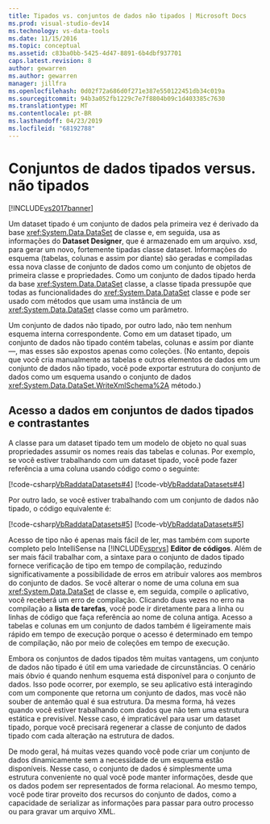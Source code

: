 ```yaml
---
title: Tipados vs. conjuntos de dados não tipados | Microsoft Docs
ms.prod: visual-studio-dev14
ms.technology: vs-data-tools
ms.date: 11/15/2016
ms.topic: conceptual
ms.assetid: c83ba0bb-5425-4d47-8891-6b4dbf937701
caps.latest.revision: 8
author: gewarren
ms.author: gewarren
manager: jillfra
ms.openlocfilehash: 0d02f72a686d0f271e387e550122451db34c019a
ms.sourcegitcommit: 94b3a052fb1229c7e7f8804b09c1d403385c7630
ms.translationtype: MT
ms.contentlocale: pt-BR
ms.lasthandoff: 04/23/2019
ms.locfileid: "68192788"
---
```

# <a name="typed-vs-untyped-datasets"></a>Conjuntos de dados tipados versus. não tipados
[!INCLUDE[vs2017banner](../includes/vs2017banner.md)]

Um dataset tipado é um conjunto de dados pela primeira vez é derivado da base <xref:System.Data.DataSet> de classe e, em seguida, usa as informações do **Dataset Designer**, que é armazenado em um arquivo. xsd, para gerar um novo, fortemente tipadas classe dataset. Informações do esquema (tabelas, colunas e assim por diante) são geradas e compiladas essa nova classe de conjunto de dados como um conjunto de objetos de primeira classe e propriedades. Como um conjunto de dados tipado herda da base <xref:System.Data.DataSet> classe, a classe tipada pressupõe que todas as funcionalidades do <xref:System.Data.DataSet> classe e pode ser usado com métodos que usam uma instância de um <xref:System.Data.DataSet> classe como um parâmetro.  
  
 Um conjunto de dados não tipado, por outro lado, não tem nenhum esquema interna correspondente. Como em um dataset tipado, um conjunto de dados não tipado contém tabelas, colunas e assim por diante —, mas esses são expostos apenas como coleções. (No entanto, depois que você cria manualmente as tabelas e outros elementos de dados em um conjunto de dados não tipado, você pode exportar estrutura do conjunto de dados como um esquema usando o conjunto de dados <xref:System.Data.DataSet.WriteXmlSchema%2A> método.)  
  
## <a name="contrasting-data-access-in-typed-and-untyped-datasets"></a>Acesso a dados em conjuntos de dados tipados e contrastantes  
 A classe para um dataset tipado tem um modelo de objeto no qual suas propriedades assumir os nomes reais das tabelas e colunas. Por exemplo, se você estiver trabalhando com um dataset tipado, você pode fazer referência a uma coluna usando código como o seguinte:  
  
 [!code-csharp[VbRaddataDatasets#4](../snippets/csharp/VS_Snippets_VBCSharp/VbRaddataDatasets/CS/Form1.cs#4)]
 [!code-vb[VbRaddataDatasets#4](../snippets/visualbasic/VS_Snippets_VBCSharp/VbRaddataDatasets/VB/Form1.vb#4)]  
  
 Por outro lado, se você estiver trabalhando com um conjunto de dados não tipado, o código equivalente é:  
  
 [!code-csharp[VbRaddataDatasets#5](../snippets/csharp/VS_Snippets_VBCSharp/VbRaddataDatasets/CS/Form1.cs#5)]
 [!code-vb[VbRaddataDatasets#5](../snippets/visualbasic/VS_Snippets_VBCSharp/VbRaddataDatasets/VB/Form1.vb#5)]  
  
 Acesso de tipo não é apenas mais fácil de ler, mas também com suporte completo pelo IntelliSense na [!INCLUDE[vsprvs](../includes/vsprvs-md.md)] **Editor de códigos**. Além de ser mais fácil trabalhar com, a sintaxe para o conjunto de dados tipado fornece verificação de tipo em tempo de compilação, reduzindo significativamente a possibilidade de erros em atribuir valores aos membros do conjunto de dados. Se você alterar o nome de uma coluna em sua <xref:System.Data.DataSet> de classe e, em seguida, compile o aplicativo, você receberá um erro de compilação. Clicando duas vezes no erro na compilação a **lista de tarefas**, você pode ir diretamente para a linha ou linhas de código que faça referência ao nome de coluna antiga. Acesso a tabelas e colunas em um conjunto de dados também é ligeiramente mais rápido em tempo de execução porque o acesso é determinado em tempo de compilação, não por meio de coleções em tempo de execução.  
  
 Embora os conjuntos de dados tipados têm muitas vantagens, um conjunto de dados não tipado é útil em uma variedade de circunstâncias. O cenário mais óbvio é quando nenhum esquema está disponível para o conjunto de dados. Isso pode ocorrer, por exemplo, se seu aplicativo está interagindo com um componente que retorna um conjunto de dados, mas você não souber de antemão qual é sua estrutura. Da mesma forma, há vezes quando você estiver trabalhando com dados que não tem uma estrutura estática e previsível. Nesse caso, é impraticável para usar um dataset tipado, porque você precisará regenerar a classe de conjunto de dados tipado com cada alteração na estrutura de dados.  
  
 De modo geral, há muitas vezes quando você pode criar um conjunto de dados dinamicamente sem a necessidade de um esquema estão disponíveis. Nesse caso, o conjunto de dados é simplesmente uma estrutura conveniente no qual você pode manter informações, desde que os dados podem ser representados de forma relacional. Ao mesmo tempo, você pode tirar proveito dos recursos do conjunto de dados, como a capacidade de serializar as informações para passar para outro processo ou para gravar um arquivo XML.
